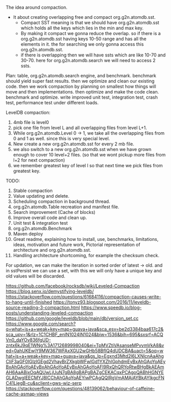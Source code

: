The idea around compaction.

* It about creating overlapping free and compact org.g2n.atomdb.sst.
  * Compact SST meaning is that we should have org.g2n.atomdb.sst which holds all the keys which lies in the min and max key.
  * By making it compact we gonna reduce the overlap. so if there is a org.g2n.atomdb.sst having keys 10-50 range and has all the elements in it. the for searching we only gonna access this org.g2n.atomdb.sst.
  * if there is overlapping then we will have ssts which are like 10-70 and 30-70. here for org.g2n.atomdb.search we will need to access 2 ssts.



Plan:
table, org.g2n.atomdb.search engine, and benchmark.
benchmark should yield super fast results. 
then we optimize and clean our existing code.
then we work compaction by planning on smallest how things will move and then implementations.
then optimize and make the code clean.
benchmark and optimize.
write improved unit test, integration test, crash test, performance test under different loads.



LevelDB compaction:
1. 4mb file is level0
2. pick one file from level L and all overlapping files from level L+1.
3. While org.g2n.atomdb.Level 0 -> 1, we take all the overlapping files from 0 and 1 as well. since this is very special level.
4. New create a new org.g2n.atomdb.sst for every 2 mb file.
5. we also switch to a new org.g2n.atomdb.sst when we have grown enough to cover 10 level+2 files. (so that we wont pickup more files from l+2 for next compaction)
6. we remember greatest key of level l so that next time we pick files from greatest key.


TODO:
1. Stable compaction
2. Value updating and delete.
3. Scheduling compaction in background thread.
4. org.g2n.atomdb.Table recreation and manifest file.
5. Search improvement (Cache of blocks)
6. Improve overall code and clean up.
7. Unit test & integration test
8. org.g2n.atomdb.Benchmark
9. Maven deploy
10. Great readme, explaining how to install, use, benchmarks, limitations, ideas, motivation and future work, Pictorial representation of architecture and org.g2n.atomdb.sst.
11. Handling architecture shortcoming, for example the checksum check.

For updation, we can make the iteration in sorted order of latest -> old.
and in sstPersist we can use a set, with this we will only have a unique key and old values will be discarded.

https://github.com/facebook/rocksdb/wiki/Leveled-Compaction
https://blog.senx.io/demystifying-leveldb/
https://stackoverflow.com/questions/61684116/compaction-causes-write-to-hang-until-finished
https://tonyz93.blogspot.com/2016/11/leveldb-source-reading-3-compaction.html
https://www.speedb.io/blog-posts/understanding-leveled-compaction
https://github.com/google/leveldb/blob/main/db/version_set.cc
https://www.google.com/search?q=what+is+a+weak+key+map+guava+java&sca_esv=be2d3384baa617c2&sca_upv=1&rlz=1C1CHBF_enIN1024IN1024&biw=1536&bih=695&sxsrf=ACQVn0_daYOv836fgUD-zntx6kJ9qE1WNg%3A1712689998040&ei=TpMVZtiVAsanseMPvvmVkA8&ved=0ahUKEwjY9MW367WFAxXGU2wGHb58BfIQ4dUDCBA&uact=5&oq=what+is+a+weak+key+map+guava+java&gs_lp=Egxnd3Mtd2l6LXNlcnAaAhgCIiF3aGF0IGlzIGEgd2VhayBrZXkgbWFwIGd1YXZhIGphdmEyBxAhGAoYoAEyBxAhGAoYoAEyBxAhGAoYoAEyBxAhGAoYoAFI9RxQhQRYoRtwBHgBkAEAmAH6AaABjxOqAQUwLjUuN7gBA8gBAPgBAZgCEKACqxPCAgoQABhHGNYEGLADwgIEECMYJ8ICChAhGAoYoAEYiwPCAgQQIRgVmAMAiAYBkAYIkgcFNC41LjegB-cu&sclient=gws-wiz-serp
https://stackoverflow.com/questions/48139062/behaviour-of-caffeine-cache-asmap-views
